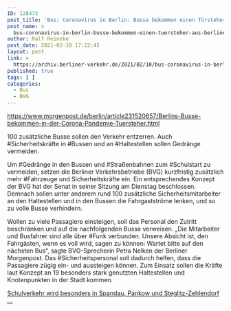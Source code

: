 ```yaml
---
ID: 128473
post_title: 'Bus: Coronavirus in Berlin: Busse bekommen einen Türsteher, aus Berliner Morgenpost'
post_name: >
  bus-coronavirus-in-berlin-busse-bekommen-einen-tuersteher-aus-berliner-morgenpost
author: Ralf Reineke
post_date: 2021-02-10 17:22:45
layout: post
link: >
  https://archiv.berliner-verkehr.de/2021/02/10/bus-coronavirus-in-berlin-busse-bekommen-einen-tuersteher-aus-berliner-morgenpost/
published: true
tags: [ ]
categories:
  - Bus
  - BVG
---
```

https://www.morgenpost.de/berlin/article231520657/Berlins-Busse-bekommen-in-der-Corona-Pandemie-Tuersteher.html

100 zusätzliche Busse sollen den Verkehr entzerren. Auch #Sicherheitskräfte in #Bussen und an #Haltestellen sollen Gedränge vermeiden.

Um #Gedränge in den Bussen und #Straßenbahnen zum #Schulstart zu vermeiden, setzen die Berliner Verkehrsbetriebe (BVG) kurzfristig zusätzlich mehr #Fahrzeuge und Sicherheitskräfte ein. Ein entsprechendes Konzept der BVG hat der Senat in seiner Sitzung am Dienstag beschlossen. Demnach sollen unter anderem rund 100 zusätzliche Sicherheitsmitarbeiter an den Haltestellen und in den Bussen die Fahrgastströme lenken, und so zu volle Busse verhindern.

Wollen zu viele Passagiere einsteigen, soll das Personal den Zutritt beschränken und auf die nachfolgenden Busse verweisen. „Die Mitarbeiter und Busfahrer sind alle über #Funk verbunden. Unsere Absicht ist, den Fahrgästen, wenn es voll wird, sagen zu können: Wartet bitte auf den nächsten Bus“, sagte BVG-Sprecherin Petra Nelken der Berliner Morgenpost. Das #Sicherheitspersonal soll dadurch helfen, dass die Passagiere zügig ein- und aussteigen können. Zum Einsatz sollen die Kräfte laut Konzept an 19 besonders stark genutzten Haltestellen und Knotenpunkten in der Stadt kommen.

<a href="https://www.morgenpost.de/berlin/article231520657/Berlins-Busse-bekommen-in-der-Corona-Pandemie-Tuersteher.html">Schulverkehr wird besonders in Spandau, Pankow und Steglitz-Zehlendorf ...</a>